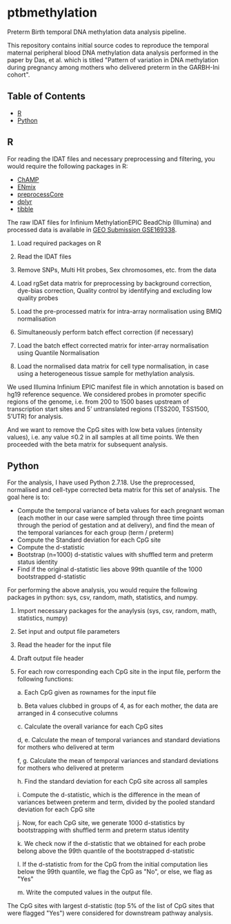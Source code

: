 # ptbmethylation
Preterm Birth temporal DNA methylation data analysis pipeline.

This repository contains initial source codes to reproduce the temporal maternal peripheral blood DNA methylation data analysis performed in the paper by Das, et al. which is titled "Pattern of variation in DNA methylation during pregnancy among mothers who delivered preterm in the GARBH-Ini cohort".

## Table of Contents

* [R](https://www.r-project.org/)
* [Python](https://www.pitt.edu/~naraehan/python2/)

## R

For reading the IDAT files and necessary preprocessing and filtering, you would require the following packages in R:

* [ChAMP](https://www.bioconductor.org/packages/release/bioc/vignettes/ChAMP/inst/doc/ChAMP.html)
* [ENmix](https://www.bioconductor.org/packages/release/bioc/vignettes/ENmix/inst/doc/ENmix.pdf)
* [preprocessCore](https://bioconductor.riken.jp/packages/3.8/bioc/manuals/preprocessCore/man/preprocessCore.pdf)
* [dplyr](https://cran.r-project.org/web/packages/dplyr/vignettes/dplyr.html)
* [tibble](https://cran.r-project.org/web/packages/tibble/tibble.pdf)

The raw IDAT files for Infinium MethylationEPIC BeadChip (Illumina) and processed data is available in [GEO Submission GSE169338](https://www.ncbi.nlm.nih.gov/geo/query/acc.cgi?acc=GSE169338).

1. Load required packages on R

2. Read the IDAT files 
3. Remove SNPs, Multi Hit probes, Sex chromosomes, etc. from the data
4. Load rgSet data matrix for preprocessing by background correction, dye-bias correction, Quality control by identifying and excluding low quality probes
5. Load the pre-processed matrix for intra-array normalisation using BMIQ normalisation
6. Simultaneously perform batch effect correction (if necessary)
7. Load the batch effect corrected matrix for inter-array normalisation using Quantile Normalisation
8. Load the normalised data matrix for cell type normalisation, in case using a heterogeneous tissue sample for methylation analysis.

We used Illumina Infinium EPIC manifest file in which annotation is based on hg19 reference sequence. We considered probes in promoter specific regions of the genome, i.e. from 200 to 1500 bases upstream of transcription start sites and 5’ untranslated regions (TSS200, TSS1500, 5’UTR) for analysis.

And we want to remove the CpG sites with low beta values (intensity values), i.e. any value ≤0.2 in all samples at all time points. We then proceeded with the beta matrix for subsequent analysis.

## Python

For the analysis, I have used Python 2.7.18. Use the preprocessed, normalised and cell-type corrected beta matrix for this set of analysis. The goal here is to:

* Compute the temporal variance of beta values for each pregnant woman (each mother in our case were sampled through three time points through the period of gestation and at delivery), and find the mean of the temporal variances for each group (term / preterm)
* Compute the Standard deviation for each CpG site
* Compute the d-statistic
* Bootstrap (n=1000) d-statistic values with shuffled term and preterm status identity
* Find if the original d-statistic lies above 99th quantile of the 1000 bootstrapped d-statistic 

For performing the above analysis, you would require the following packages in python: sys, csv, random, math, statistics, and numpy.

1. Import necessary packages for the anaylysis (sys, csv, random, math, statistics, numpy)

2. Set input and output file parameters

3. Read the header for the input file

4. Draft output file header

5. For each row corresponding each CpG site in the input file, perform the following functions:

   a. Each CpG given as rownames for the input file

   b. Beta values clubbed in groups of 4, as for each mother, the data are arranged in 4 consecutive columns

   c. Calculate the overall variance for each CpG sites

   d, e. Calculate the mean of temporal variances and standard deviations for mothers who delivered at term

   f, g. Calculate the mean of temporal variances and standard deviations for mothers who delivered at preterm

   h. Find the standard deviation for each CpG site across all samples

   i. Compute the d-statistic, which is the difference in the mean of variances between preterm and term, divided by the pooled standard deviation for each CpG site

   j. Now, for each CpG site, we generate 1000 d-statistics by bootstrapping with shuffled term and preterm status identity

   k. We check now if the d-statistic that we obtained for each probe belong above the 99th quantile of the bootstrapped d-statistic

   l. If the d-statistic from for the CpG from the initial computation lies below the 99th quantile, we flag the CpG as "No", or else, we flag as "Yes"

   m. Write the computed values in the output file.

The CpG sites with largest d-statistic (top 5% of the list of CpG sites that were flagged  "Yes") were considered for downstream pathway analysis.